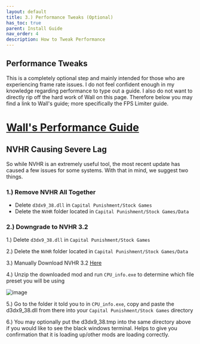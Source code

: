 ```yaml
---
layout: default
title: 3.) Performance Tweaks (Optional)
has_toc: true
parent: Install Guide
nav_order: 4
description: How to Tweak Performance
---
```


## **Performance Tweaks**
This is a completely optional step and mainly intended for those who are experiencing frame rate issues. I do not feel confident enough in my knowledge regarding performance to type out a guide. I also do not want to directly rip off the hard work of Wall on this page. Therefore below you may find a link to Wall's guide; more specifically the FPS Limiter guide.

# **[Wall's Performance Guide](https://wallsogb.github.io/FalloutNV-Performance-Guide/#RecommendedLimiters)**

## **NVHR Causing Severe Lag**
So while NVHR is an extremely useful tool, the most recent update has caused a few issues for some systems. With that in mind, we suggest two things.

### **1.) Remove NVHR All Together**
- Delete `d3dx9_38.dll` in `Capital Punishment/Stock Games`
- Delete the `NVHR` folder located in `Capital Punishment/Stock Games/Data`

### **2.) Downgrade to NVHR 3.2**
1.) Delete `d3dx9_38.dll` in `Capital Punishment/Stock Games`

2.) Delete the `NVHR` folder located in `Capital Punishment/Stock Games/Data`

3.) Manually Download NVHR 3.2 [Here](https://www.nexusmods.com/newvegas/mods/69779?tab=files&file_id=1000076606)

4.) Unzip the downloaded mod and run `CPU_info.exe` to determine which file preset you will be using

![image](https://user-images.githubusercontent.com/112358568/227371787-e6b23743-76de-4e20-bda5-ec65dd3f5ac3.png)

5.) Go to the folder it told you to in `CPU_info.exe`, copy and paste the d3dx9_38.dll from there into your `Capital Punishment/Stock Games` directory

6.) You may optionally put the d3dx9_38.tmp into the same directory above if you would like to see the black windows terminal. Helps to give you confirmation that it is loading up/other mods are loading correctly.
